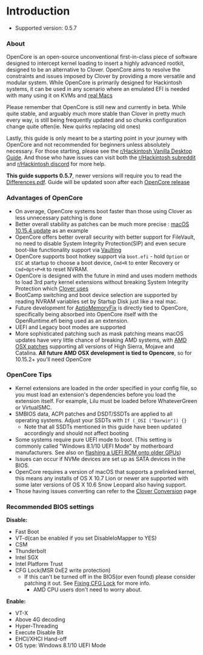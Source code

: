 # Introduction

* Supported version: 0.5.7

### About

OpenCore is an open-source unconventional first-in-class piece of software designed to intercept kernel loading to insert a highly advanced rootkit, designed to be an alternative to Clover. OpenCore aims to resolve the constraints and issues imposed by Clover by providing a more versatile and modular system. While OpenCore is primarily designed for Hackintosh systems, it can be used in any scenario where an emulated EFI is needed with many using it on KVMs and [real Macs](https://forums.macrumors.com/threads/opencore-on-the-mac-pro.2207814/)

Please remember that OpenCore is still new and currently in beta. While quite stable, and arguably much more stable than Clover in pretty much every way, is still being frequently updated and so chunks configuration change quite often(ie. New quirks replacing old ones)

Lastly, this guide is only meant to be a starting point in your journey with OpenCore and not recommended for beginners unless absolutely necessary. For those starting, please see the [r/Hackintosh Vanilla Desktop Guide](https://hackintosh.gitbook.io/-r-hackintosh-vanilla-desktop-guide/). And those who have issues can visit both the [r/Hackintosh subreddit](https://www.reddit.com/r/hackintosh/) and [r/Hackintosh discord](https://discord.gg/u8V7N5C) for more help.

**This guide supports 0.5.7**, newer versions will require you to read the [Differences.pdf](https://github.com/acidanthera/OpenCorePkg/blob/master/Docs/Differences/Differences.pdf). Guide will be updated soon after each [OpenCore release](https://github.com/acidanthera/OpenCorePkg/releases)

### Advantages of OpenCore

* On average, OpenCore systems boot faster than those using Clover as less unnecessary patching is done
* Better overall stability as patches can be much more precise : [macOS 10.15.4 update](https://www.reddit.com/r/hackintosh/comments/fo9bfv/macos_10154_update/) as an example
* OpenCore offers better overall security with better support for FileVault, no need to disable System Integrity Protection(SIP) and even secure boot-like functionality support via [Vaulting](/post-install/security.md#Vault)
* OpenCore supports boot hotkey support via `boot.efi` - hold `Option` or `ESC` at startup to choose a boot device, `Cmd+R` to enter Recovery or `Cmd+Opt+P+R` to reset NVRAM.
* OpenCore is designed with the future in mind and uses modern methods to load 3rd party kernel extensions without breaking System Integrity Protection which [Clover uses](https://github.com/CloverHackyColor/CloverBootloader/blob/ea3058f86787149a5b159872cda362c1cbb1fc6c/rEFIt_UEFI/Platform/kext_inject.cpp#L990-L1015)
* BootCamp switching and boot device selection are supported by reading NVRAM variables set by Startup Disk just like a real mac.
* Future development for [AptioMemoryFix](https://github.com/acidanthera/AptioFixPkg) is directly tied to OpenCore, specifically being absorbed into OpenCore itself with the OpenRuntime.efi being used as an extension.
* UEFI and Legacy boot modes are supported
* More sophisticated patching such as mask patching means macOS updates have very little chance of breaking AMD systems, with [AMD OSX patches](https://github.com/AMD-OSX/AMD_Vanilla/tree/opencore) supporting all versions of High Sierra, Mojave and Catalina. **All future AMD OSX development is tied to Opencore**, so for 10.15.2+ you'll need OpenCore

### OpenCore Tips

* Kernel extensions are loaded in the order specified in your config file, so you must load an extension's dependencies before you load the extension itself. For example, Lilu must be loaded before WhateverGreen or VirtualSMC.
* SMBIOS data, ACPI patches and DSDT/SSDTs are applied to all operating systems. Adjust your SSDTs with `If (_OSI ("Darwin")) {}`
   * Note that all SSDTs mentioned in this guide have been updated accordingly and should not affect booting
* Some systems require pure UEFI mode to boot. \(This setting is commonly called "Windows 8.1/10 UEFI Mode" by motherboard manufacturers. See also on [flashing a UEFI ROM onto older GPUs](https://github.com/acidanthera/WhateverGreen/blob/master/Manual/FAQ.Radeon.en.md)\)
* Issues can occur if NVMe devices are set up as SATA devices in the BIOS.
* OpenCore requires a version of macOS that supports a prelinked kernel, this means any installs of OS X 10.7 Lion or newer are supported with some later versions of OS X 10.6 Snow Leopard also having support.
* Those having issues converting can refer to the [Clover Conversion](https://github.com/dortania/OpenCore-Desktop-Guide/tree/master/clover-conversion) page

### Recommended BIOS settings

**Disable:**

* Fast Boot
* VT-d(can be enabled if you set DisableIoMapper to YES)
* CSM
* Thunderbolt
* Intel SGX
* Intel Platform Trust
* CFG Lock(MSR 0xE2 write protection)
  * If this can't be turned off in the BIOS(or even found) please consider patching it out. See [Fixing CFG Lock](extras/msr-lock.md) for more info.
    * AMD CPU users don't need to worry about.

**Enable:**

* VT-X
* Above 4G decoding
* Hyper-Threading
* Execute Disable Bit
* EHCI/XHCI Hand-off
* OS type: Windows 8.1/10 UEFI Mode

